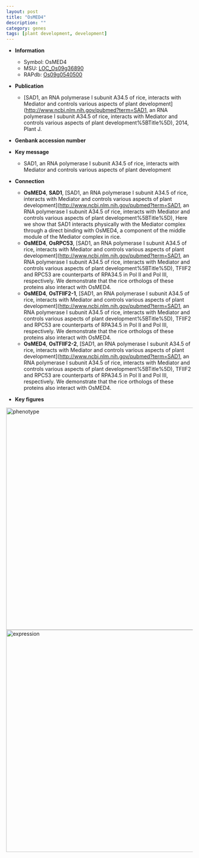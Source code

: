 ```yaml
---
layout: post
title: "OsMED4"
description: ""
category: genes
tags: [plant development, development]
---
```


* **Information**  
    + Symbol: OsMED4  
    + MSU: [LOC_Os09g36890](http://rice.plantbiology.msu.edu/cgi-bin/ORF_infopage.cgi?orf=LOC_Os09g36890)  
    + RAPdb: [Os09g0540500](http://rapdb.dna.affrc.go.jp/viewer/gbrowse_details/irgsp1?name=Os09g0540500)  

* **Publication**  
    + [SAD1, an RNA polymerase I subunit A34.5 of rice, interacts with Mediator and controls various aspects of plant development](http://www.ncbi.nlm.nih.gov/pubmed?term=SAD1, an RNA polymerase I subunit A34.5 of rice, interacts with Mediator and controls various aspects of plant development%5BTitle%5D), 2014, Plant J.

* **Genbank accession number**  

* **Key message**  
    + SAD1, an RNA polymerase I subunit A34.5 of rice, interacts with Mediator and controls various aspects of plant development

* **Connection**  
    + __OsMED4__, __SAD1__, [SAD1, an RNA polymerase I subunit A34.5 of rice, interacts with Mediator and controls various aspects of plant development](http://www.ncbi.nlm.nih.gov/pubmed?term=SAD1, an RNA polymerase I subunit A34.5 of rice, interacts with Mediator and controls various aspects of plant development%5BTitle%5D), Here we show that SAD1 interacts physically with the Mediator complex through a direct binding with OsMED4, a component of the middle module of the Mediator complex in rice.
    + __OsMED4__, __OsRPC53__, [SAD1, an RNA polymerase I subunit A34.5 of rice, interacts with Mediator and controls various aspects of plant development](http://www.ncbi.nlm.nih.gov/pubmed?term=SAD1, an RNA polymerase I subunit A34.5 of rice, interacts with Mediator and controls various aspects of plant development%5BTitle%5D), TFIIF2 and RPC53 are counterparts of RPA34.5 in Pol II and Pol III, respectively. We demonstrate that the rice orthologs of these proteins also interact with OsMED4.
    + __OsMED4__, __OsTFIIF2-1__, [SAD1, an RNA polymerase I subunit A34.5 of rice, interacts with Mediator and controls various aspects of plant development](http://www.ncbi.nlm.nih.gov/pubmed?term=SAD1, an RNA polymerase I subunit A34.5 of rice, interacts with Mediator and controls various aspects of plant development%5BTitle%5D), TFIIF2 and RPC53 are counterparts of RPA34.5 in Pol II and Pol III, respectively. We demonstrate that the rice orthologs of these proteins also interact with OsMED4.
    + __OsMED4__, __OsTFIIF2-2__, [SAD1, an RNA polymerase I subunit A34.5 of rice, interacts with Mediator and controls various aspects of plant development](http://www.ncbi.nlm.nih.gov/pubmed?term=SAD1, an RNA polymerase I subunit A34.5 of rice, interacts with Mediator and controls various aspects of plant development%5BTitle%5D), TFIIF2 and RPC53 are counterparts of RPA34.5 in Pol II and Pol III, respectively. We demonstrate that the rice orthologs of these proteins also interact with OsMED4.

* **Key figures**  
<img src="https://funricegenes.github.io/images/OsMED4.pheno.png" alt="phenotype"  style="width: 600px;"/>

<img src="https://funricegenes.github.io/images/OsMED4.exp.png" alt="expression"  style="width: 600px;"/>


